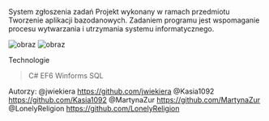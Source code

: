System zgłoszenia zadań 
Projekt wykonany w ramach przedmiotu Tworzenie aplikacji bazodanowych. Zadaniem programu jest wspomaganie procesu wytwarzania i utrzymania systemu informatycznego.

![obraz](https://github.com/user-attachments/assets/46374fa8-0860-490a-814b-7570f1409288)
![obraz](https://github.com/user-attachments/assets/4447d634-7a77-40df-98a3-5c113dbb2997)

Technologie
> C#
> EF6
> Winforms
> SQL

Autorzy:
@jwiekiera https://github.com/jwiekiera
@Kasia1092 https://github.com/Kasia1092
@MartynaZur https://github.com/MartynaZur
@LonelyReligion https://github.com/LonelyReligion
